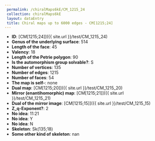 ```yaml
--- 
 permalink: /chiralMaps6kE/CM_1215_24 
 collection: chiralMaps6kE
 layout: dataEntry
 title: Chiral maps up to 6000 edges - CM[1215;24]
---
```


- **ID**: [CM[1215;24]]({{ site.url }}/test/CM_1215_24)
- **Genus of the underlying surface**: 514
- **Length of the face**: 45
- **Valency**: 18
- **Length of the Petrie polygon**: 90
- **Is the automorphism group solvable?**: S
- **Number of vertices**: 135
- **Number of edges**: 1215
- **Number of faces**: 54
- **The map is self-**: none
- **Dual map**: [CM[1215;20]]({{ site.url }}/test/CM_1215_20)
- **Mirror (enantihomorphic) map**: [CM[1215;21]]({{ site.url }}/test/CM_1215_21)
- **Dual of the mirror image**: [CM[1215;15]]({{ site.url }}/test/CM_1215_15)
- **Z_q-Exponent?**: 2
- **No idea**:  11:21
- **No idea**: Y
- **No idea**: N
- **Skeleton**: Sk(135;18)
- **Some other kind of skeleton**: nan
